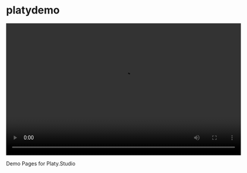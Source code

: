 # platydemo

<video width="640" height="360" controls>
  <source src="https://res.cloudinary.com/dctta3r6s/video/upload/v1739423550/Original_Rahul_and_Ravish_h7kvje.mp4" type="video/mp4">
  Your browser does not support the video tag.
</video>

Demo Pages for Platy.Studio
